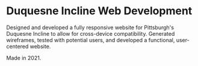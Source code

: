 # Duquesne Incline Web Development
Designed and developed a fully responsive website for Pittsburgh's Duquesne Incline to allow for cross-device compatibility.  Generated wireframes, tested with potential users, and developed a functional, user-centered website.

Made in 2021.
